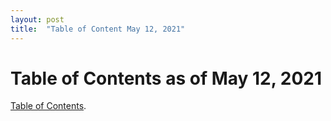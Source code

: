 ```yaml
---
layout: post
title:  "Table of Content May 12, 2021"
---
```

# Table of Contents as of May 12, 2021
[Table of Contents](https://github.com/harc/ohm/tree/master/examples/math).

<script src="https://utteranc.es/client.js" 
        repo="guitarvydas/guitarvydas.github.io" 
        issue-term="pathname" 
        theme="github-light" 
        crossorigin="anonymous" 
        async> 
</script> 
